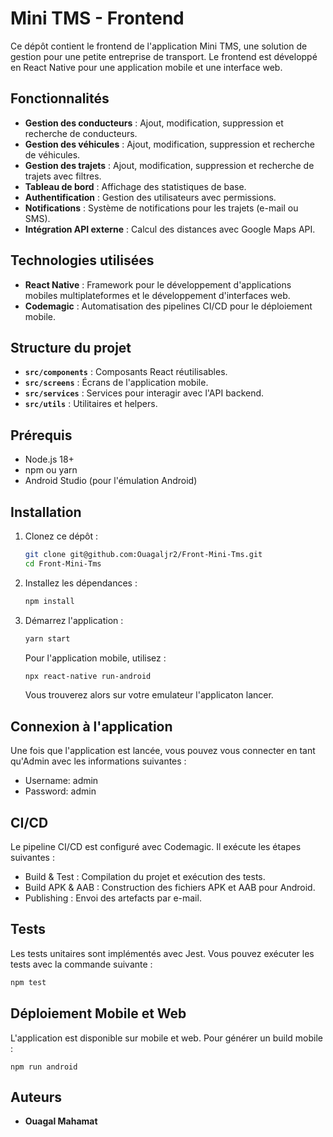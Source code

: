 
# Mini TMS - Frontend
Ce dépôt contient le frontend de l'application Mini TMS, une solution de gestion pour une petite entreprise de transport. Le frontend est développé en React Native pour une application mobile et une interface web.

## Fonctionnalités
- **Gestion des conducteurs** : Ajout, modification, suppression et recherche de conducteurs.
- **Gestion des véhicules** : Ajout, modification, suppression et recherche de véhicules.
- **Gestion des trajets** : Ajout, modification, suppression et recherche de trajets avec filtres.
- **Tableau de bord** : Affichage des statistiques de base.
- **Authentification** : Gestion des utilisateurs avec permissions.
- **Notifications** : Système de notifications pour les trajets (e-mail ou SMS).
- **Intégration API externe** : Calcul des distances avec Google Maps API.

## Technologies utilisées
- **React Native** : Framework pour le développement d'applications mobiles multiplateformes et le développement d'interfaces web.
- **Codemagic** : Automatisation des pipelines CI/CD pour le déploiement mobile.

## Structure du projet

- **`src/components`** : Composants React réutilisables.
- **`src/screens`** : Écrans de l'application mobile.
- **`src/services`** : Services pour interagir avec l'API backend.
- **`src/utils`** : Utilitaires et helpers.

## Prérequis

- Node.js 18+
- npm ou yarn
- Android Studio (pour l'émulation Android)

## Installation

1. Clonez ce dépôt :
   ```sh
   git clone git@github.com:Ouagaljr2/Front-Mini-Tms.git
   cd Front-Mini-Tms
    ```
2.  Installez les dépendances :
    ```sh
    npm install
    ```
3.  Démarrez l'application :
    ```sh
    yarn start
    ```
    Pour l'application mobile, utilisez :
    ```sh
    npx react-native run-android
    ```
    Vous trouverez alors sur votre emulateur l'applicaton lancer.

##   Connexion à l'application
Une fois que l'application est lancée, vous pouvez vous connecter en tant qu'Admin avec les informations suivantes :

   -  Username: admin
   -  Password: admin

##  CI/CD

Le pipeline CI/CD est configuré avec Codemagic. Il exécute les étapes suivantes :

-   Build & Test : Compilation du projet et exécution des tests.
-   Build APK & AAB : Construction des fichiers APK et AAB pour Android.
-   Publishing : Envoi des artefacts par e-mail.

##  Tests
Les tests unitaires sont implémentés avec Jest. Vous pouvez exécuter les tests avec la commande suivante :
```sh
npm test
```
##  Déploiement Mobile et Web
L'application est disponible sur mobile et web. Pour générer un build mobile :
```shS
npm run android
```
##  Auteurs
-   **Ouagal Mahamat**
